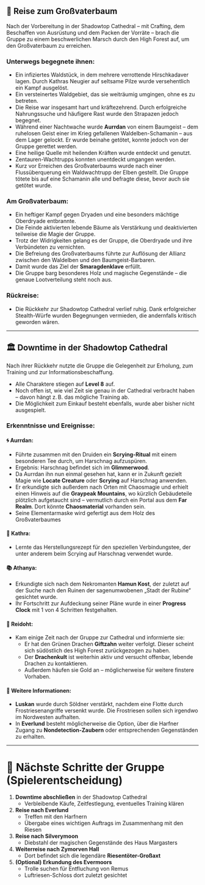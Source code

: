 

## 🌳 Reise zum Großvaterbaum

Nach der Vorbereitung in der Shadowtop Cathedral – mit Crafting, dem Beschaffen von Ausrüstung und dem Packen der Vorräte – brach die Gruppe zu einem beschwerlichen Marsch durch den High Forest auf, um den Großvaterbaum zu erreichen.

### Unterwegs begegnete ihnen:
- Ein infiziertes Waldstück, in dem mehrere verrottende Hirschkadaver lagen. Durch Kathras Neugier auf seltsame Pilze wurde versehentlich ein Kampf ausgelöst.
- Ein versteinertes Waldgebiet, das sie weiträumig umgingen, ohne es zu betreten.
- Die Reise war insgesamt hart und kräftezehrend. Durch erfolgreiche Nahrungssuche und häufigere Rast wurde den Strapazen jedoch begegnet.
- Während einer Nachtwache wurde **Aurrdan** von einem Baumgeist – dem ruhelosen Geist einer im Krieg gefallenen Waldelben-Schamanin – aus dem Lager gelockt. Er wurde beinahe getötet, konnte jedoch von der Gruppe gerettet werden.
- Eine heilige Quelle mit heilenden Kräften wurde entdeckt und genutzt.
- Zentauren-Wachtrupps konnten unentdeckt umgangen werden.
- Kurz vor Erreichen des Großvaterbaums wurde nach einer Flussüberquerung ein Waldwachtrupp der Elben gestellt. Die Gruppe tötete bis auf eine Schamanin alle und befragte diese, bevor auch sie getötet wurde.

### Am Großvaterbaum:
- Ein heftiger Kampf gegen Dryaden und eine besonders mächtige Oberdryade entbrannte.
- Die Feinde aktivierten lebende Bäume als Verstärkung und deaktivierten teilweise die Magie der Gruppe.
- Trotz der Widrigkeiten gelang es der Gruppe, die Oberdryade und ihre Verbündeten zu vernichten.
- Die Befreiung des Großvaterbaums führte zur Auflösung der Allianz zwischen den Waldelben und den Baumgeist-Barbaren.
- Damit wurde das Ziel der **Smaragdenklave** erfüllt.
- Die Gruppe barg besonderes Holz und magische Gegenstände – die genaue Lootverteilung steht noch aus.

### Rückreise:
- Die Rückkehr zur Shadowtop Cathedral verlief ruhig. Dank erfolgreicher Stealth-Würfe wurden Begegnungen vermieden, die andernfalls kritisch geworden wären.

---

## 🏛️ Downtime in der Shadowtop Cathedral

Nach ihrer Rückkehr nutzte die Gruppe die Gelegenheit zur Erholung, zum Training und zur Informationsbeschaffung.

- Alle Charaktere stiegen auf **Level 8** auf.
- Noch offen ist, wie viel Zeit sie genau in der Cathedral verbracht haben – davon hängt z. B. das mögliche Training ab.
- Die Möglichkeit zum Einkauf besteht ebenfalls, wurde aber bisher nicht ausgespielt.

### Erkenntnisse und Ereignisse:

#### 🌀 Aurrdan:
- Führte zusammen mit den Druiden ein **Scrying-Ritual** mit einem besonderen Tee durch, um Harschnag aufzuspüren.
- Ergebnis: Harschnag befindet sich im **Glimmerwood**.
- Da Aurrdan ihn nun einmal gesehen hat, kann er in Zukunft gezielt Magie wie **Locate Creature** oder **Scrying** auf Harschnag anwenden.
- Er erkundigte sich außerdem nach Orten mit Chaosmagie und erhielt einen Hinweis auf die **Graypeak Mountains**, wo kürzlich Gebäudeteile plötzlich aufgetaucht sind – vermutlich durch ein Portal aus dem **Far Realm**. Dort könnte **Chaosmaterial** vorhanden sein.
- Seine Elementarmaske wird gefertigt aus dem Holz des Großvaterbaumes

#### 🍵 Kathra:
- Lernte das Herstellungsrezept für den speziellen Verbindungstee, der unter anderem beim Scrying auf Harschnag verwendet wurde.

#### 📚 Athanya:
- Erkundigte sich nach dem Nekromanten **Hamun Kost**, der zuletzt auf der Suche nach den Ruinen der sagenumwobenen „Stadt der Rubine“ gesichtet wurde.
- Ihr Fortschritt zur Aufdeckung seiner Pläne wurde in einer **Progress Clock** mit 1 von 4 Schritten festgehalten.

#### 🐍 Reidoht:
- Kam einige Zeit nach der Gruppe zur Cathedral und informierte sie:
  - Er hat den Grünen Drachen **Giftzahn** weiter verfolgt. Dieser scheint sich südöstlich des High Forest zurückgezogen zu haben.
  - Der **Drachenkult** ist weiterhin aktiv und versucht offenbar, lebende Drachen zu kontaktieren.
  - Außerdem häufen sie Gold an – möglicherweise für weitere finstere Vorhaben.

#### 🌊 Weitere Informationen:
- **Luskan** wurde durch Söldner verstärkt, nachdem eine Flotte durch Frostriesenangriffe versenkt wurde. Die Frostriesen sollen sich irgendwo im Nordwesten aufhalten.
- In **Everlund** besteht möglicherweise die Option, über die Harfner Zugang zu **Nondetection-Zaubern** oder entsprechenden Gegenständen zu erhalten.

---

# 📌 Nächste Schritte der Gruppe (Spielerentscheidung)

1. **Downtime abschließen** in der Shadowtop Cathedral
   - Verbleibende Käufe, Zeitfestlegung, eventuelles Training klären
2. **Reise nach Everlund**
   - Treffen mit den Harfnern
   - Übergabe eines wichtigen Auftrags im Zusammenhang mit den Riesen
3. **Reise nach Silverymoon**
   - Diebstahl der magischen Gegenstände des Haus Margasters
4. **Weiterreise nach Zymorven Hall**
   - Dort befindet sich die legendäre **Riesentöter-Großaxt**
5. **(Optional) Erkundung des Evermoors**
   - Trolle suchen für Entfluchung von Remus
   - Luftriesen-Schloss dort zuletzt gesichtet



  


  
  
  
  
  
  





















